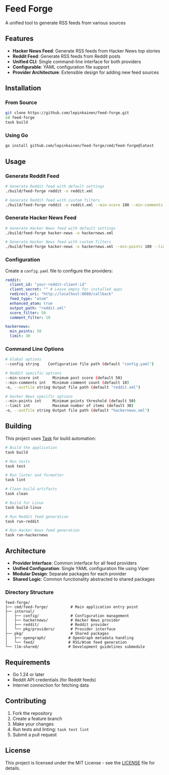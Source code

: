 # Feed Forge

A unified tool to generate RSS feeds from various sources

## Features

- **Hacker News Feed**: Generate RSS feeds from Hacker News top stories
- **Reddit Feed**: Generate RSS feeds from Reddit posts
- **Unified CLI**: Single command-line interface for both providers
- **Configurable**: YAML configuration file support
- **Provider Architecture**: Extensible design for adding new feed sources

## Installation

### From Source

```bash
git clone https://github.com/lepinkainen/feed-forge.git
cd feed-forge
task build
```

### Using Go

```bash
go install github.com/lepinkainen/feed-forge/cmd/feed-forge@latest
```

## Usage

### Generate Reddit Feed

```bash
# Generate Reddit feed with default settings
./build/feed-forge reddit -o reddit.xml

# Generate Reddit feed with custom filters
./build/feed-forge reddit -o reddit.xml --min-score 100 --min-comments 20
```

### Generate Hacker News Feed

```bash
# Generate Hacker News feed with default settings
./build/feed-forge hacker-news -o hackernews.xml

# Generate Hacker News feed with custom filters
./build/feed-forge hacker-news -o hackernews.xml --min-points 100 --limit 20
```

### Configuration

Create a `config.yaml` file to configure the providers:

```yaml
reddit:
  client_id: "your-reddit-client-id"
  client_secret: "" # Leave empty for installed apps
  redirect_uri: "http://localhost:8080/callback"
  feed_type: "atom"
  enhanced_atom: true
  output_path: "reddit.xml"
  score_filter: 50
  comment_filter: 10

hackernews:
  min_points: 50
  limit: 30
```

### Command Line Options

```bash
# Global options
--config string    Configuration file path (default "config.yaml")

# Reddit specific options
--min-score int      Minimum post score (default 50)
--min-comments int   Minimum comment count (default 10)
-o, --outfile string Output file path (default "reddit.xml")

# Hacker News specific options
--min-points int     Minimum points threshold (default 50)
--limit int          Maximum number of items (default 30)
-o, --outfile string Output file path (default "hackernews.xml")
```

## Building

This project uses [Task](https://taskfile.dev/) for build automation:

```bash
# Build the application
task build

# Run tests
task test

# Run linter and formatter
task lint

# Clean build artifacts
task clean

# Build for Linux
task build-linux

# Run Reddit feed generation
task run-reddit

# Run Hacker News feed generation
task run-hackernews
```

## Architecture

- **Provider Interface**: Common interface for all feed providers
- **Unified Configuration**: Single YAML configuration file using Viper
- **Modular Design**: Separate packages for each provider
- **Shared Logic**: Common functionality abstracted to shared packages

### Directory Structure

```
feed-forge/
├── cmd/feed-forge/          # Main application entry point
├── internal/
│   ├── config/              # Configuration management
│   ├── hackernews/          # Hacker News provider
│   ├── reddit/              # Reddit provider
│   └── pkg/providers/       # Provider interface
├── pkg/                     # Shared packages
│   ├── opengraph/          # OpenGraph metadata handling
│   └── feed/               # RSS/Atom feed generation
└── llm-shared/             # Development guidelines submodule
```

## Requirements

- Go 1.24 or later
- Reddit API credentials (for Reddit feeds)
- Internet connection for fetching data

## Contributing

1. Fork the repository
2. Create a feature branch
3. Make your changes
4. Run tests and linting: `task test lint`
5. Submit a pull request

## License

This project is licensed under the MIT License - see the [LICENSE](LICENSE) file for details.
